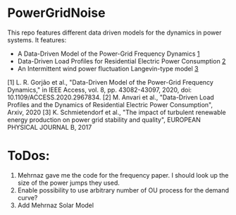 # PowerGridNoise

This repo features different data driven models for the dynamics in power systems.
It features: 
- A Data-Driven Model of the Power-Grid Frequency Dynamics [1](https://ieeexplore.ieee.org/document/8963682) 
- Data-Driven Load Profiles for Residential Electric Power Consumption [2](https://arxiv.org/pdf/2009.09287.pdf)
- An Intermittent wind power fluctuation Langevin-type model [3](https://link.springer.com/article/10.1140/epjb/e2017-80352-8)

[1] L. R. Gorjão et al., "Data-Driven Model of the Power-Grid Frequency Dynamics," in IEEE Access, vol. 8, pp. 43082-43097, 2020, doi: 10.1109/ACCESS.2020.2967834.
[2] M. Anvari et al., "Data-Driven Load Profiles and the Dynamics of Residential Electric Power Consumption", Arxiv, 2020
[3] K. Schmietendorf et al., "The impact of turbulent renewable energy production on power grid stability and quality", EUROPEAN PHYSICAL JOURNAL B, 2017

# ToDos:
1. Mehrnaz gave me the code for the frequency paper. I should look up the size of the power jumps they used.
2. Enable possibility to use arbitrary number of OU process for the demand curve?
3. Add Mehrnaz Solar Model